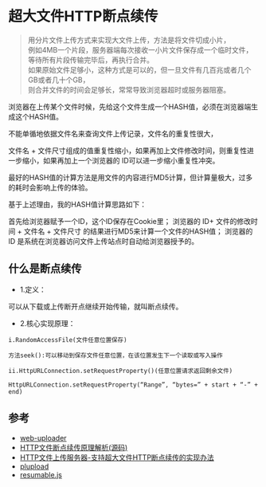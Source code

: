 # 超大文件HTTP断点续传

>用分片文件上传方式来实现大文件上传，方法是将文件切成小片，  
例如4MB一个片段，服务器端每次接收一小片文件保存成一个临时文件，等待所有片段传输完毕后，再执行合并。  
如果原始文件足够小，这种方式是可以的，但一旦文件有几百兆或者几个GB或者几十个GB，  
则合并文件的时间会足够长，常常导致浏览器超时或服务器阻塞。

浏览器在上传某个文件时候，先给这个文件生成一个HASH值，必须在浏览器端生成这个HASH值。

不能单循地依据文件名来查询文件上传记录，文件名的重复性很大，  

文件名 + 文件尺寸组成的值重复性缩小，如果再加上文件修改时间，则重复性进一步缩小，如果再加上一个浏览器的 ID可以进一步缩小重复性冲突。  

最好的HASH值的计算方法是用文件的内容进行MD5计算，但计算量极大，过多的耗时会影响上传的体验。

基于上述理由，我的HASH值计算思路如下：

首先给浏览器赋予一个ID，这个ID保存在Cookie里；
浏览器的 ID+ 文件的修改时间 + 文件名 + 文件尺寸 的结果进行MD5来计算一个文件的HASH值；
浏览器的ID 是系统在浏览器访问文件上传站点时自动给浏览器授予的。




## 什么是断点续传
- 1.定义：

可以从下载或上传断开点继续开始传输，就叫断点续传。

- 2.核心实现原理：
```
i.RandomAccessFile(文件任意位置保存) 

方法seek():可以移动到保存文件任意位置，在该位置发生下一个读取或写入操作

ii.HttpURLConnection.setRequestProperty()(任意位置请求返回剩余文件)

HttpURLConnection.setRequestProperty(“Range”, “bytes=” + start + “-” + end)
```




## 参考
- [web-uploader](https://github.com/devin87/web-uploader)
- [HTTP文件断点续传原理解析(源码)](https://blog.csdn.net/Awenyini/article/details/77898704)
- [HTTP文件上传服务器-支持超大文件HTTP断点续传的实现办法](https://blog.csdn.net/ababab12345/article/details/80490621 )
- [plupload](https://github.com/moxiecode/plupload)
- [resumable.js](https://github.com/23/resumable.js)
